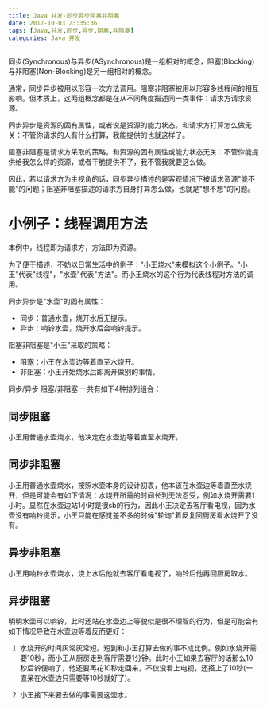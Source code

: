 ```yaml
---
title: Java 并发-同步异步阻塞非阻塞
date: 2017-10-03 23:35:36
tags: [Java,并发,同步,异步,阻塞,非阻塞]
categories: Java 并发
---
```


同步(Synchronous)与异步(ASynchronous)是一组相对的概念，阻塞(Blocking)与非阻塞(Non-Blocking)是另一组相对的概念。

通常，同步异步被用以形容一次方法调用。阻塞非阻塞被用以形容多线程间的相互影响。但本质上，这两组概念都是在从不同角度描述同一类事件：请求方请求资源。

同步异步是资源的固有属性，或者说是资源的能力状态。和请求方打算怎么做无关：不管你请求的人有什么打算，我能提供的也就这样了。

阻塞非阻塞是请求方采取的策略，和资源的固有属性或能力状态无关：不管你能提供给我怎么样的资源，或者干脆提供不了，我不管我就要这么做。

因此，若以请求方为主视角的话，同步异步描述的是客观情况下被请求资源"能不能"的问题；阻塞非阻塞描述的请求方自身打算怎么做，也就是"想不想"的问题。

<!-- more -->

# 小例子：线程调用方法

本例中，线程即为请求方，方法即为资源。

为了便于描述，不妨以日常生活中的例子："小王烧水"来模拟这个小例子。"小王"代表"线程"，"水壶"代表"方法"。而小王烧水的这个行为代表线程对方法的调用。

同步异步是"水壶"的固有属性：

- 同步：普通水壶，烧开水后无提示。
- 异步：响铃水壶，烧开水后会响铃提示。

阻塞非阻塞是"小王"采取的策略：

- 阻塞：小王在水壶边等着直至水烧开。
- 非阻塞：小王开始烧水后即离开做别的事情。

同步/异步 阻塞/非阻塞 一共有如下4种排列组合：

## 同步阻塞

小王用普通水壶烧水，他决定在水壶边等着直至水烧开。

## 同步非阻塞

小王用普通水壶烧水，按照水壶本身的设计初衷，他本该在水壶边等着直至水烧开，但是可能会有如下情况：水烧开所需的时间长到无法忍受，例如水烧开需要1小时。显然在水壶边站1小时是很sb的行为，因此小王决定去客厅看电视，因为水壶没有响铃提示，小王只能在感觉差不多的时候"轮询"着反复回厨房看水烧开了没有。

## 异步非阻塞

小王用响铃水壶烧水，烧上水后他就去客厅看电视了，响铃后他再回厨房取水。

## 异步阻塞

明明水壶可以响铃，此时还站在水壶边上等貌似是很不理智的行为，但是可能会有如下情况导致在水壶边等着反而更好：

1. 水烧开的时间灰常灰常短。短到和小王打算去做的事不成比例。例如水烧开需要10秒，而小王从厨房走到客厅需要1分钟。此时小王如果去客厅的话那么10秒后铃便响了，他还要再花10秒走回来，不仅没看上电视，还搭上了10秒(一直呆在水壶边只需要等10秒就好了)。

2. 小王接下来要去做的事需要这壶水。